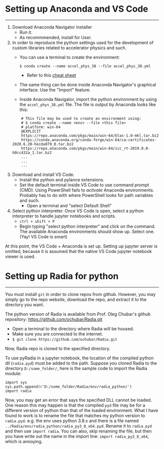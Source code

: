 <!-- title: python-anaconda-vscode-radia -->

# Setting up Anaconda and VS Code
---

1. Download Anaconda Navigator installer
    - Run it. 
    - As recommmended, install for User.
2. In order to reproduce the python settings used for the development of custom libraries related to accelerator physics and such.
    - You can use a terminal to create the environment:
        
        `$ conda create --name accel_phys_38 --file accel_phys_38.yml`
      - Refer to this [cheat sheet](https://docs.conda.io/projects/conda/en/latest/_downloads/843d9e0198f2a193a3484886fa28163c/conda-cheatsheet.pdf)


    - The same thing can be done inside Anaconda Navigator's graphical interface. Use the "Import" feature.
    - Inside Anaconda Navigator, import the python environment by using the `accel_phys_38.yml` file. The file is output by Anaconda looks like this:
    ```
        # This file may be used to create an environment using:
        # $ conda create --name <env> --file <this file>
        # platform: win-64
        @EXPLICIT
        https://repo.anaconda.com/pkgs/main/win-64/blas-1.0-mkl.tar.bz2
        https://conda.anaconda.org/conda-forge/win-64/ca-certificates-2020.6.20-hecda079_0.tar.bz2
        https://repo.anaconda.com/pkgs/main/win-64/icc_rt-2019.0.0-h0cc432a_1.tar.bz2
        ...
        ...
        ...
    ```
3. Download and install VS Code. 
    - Install the python and pylance extensions. 
    - Set the default terminal inside VS Code to use command prompt (CMD). Using PowerShell fails to _activate_ Anaconda environments. Probably has to do with where PowerShell looks for path variables and such.
        - Open a terminal and "select Default Shell"
4. Select python interpreter. Once VS Code is open, select a python interpreter to handle jupyter notebooks and scripts. 
    - `ctrl + shift + P`
    - Begin typing "select python interpreter" and click on the command. The available Anaconda environments should show up. Select one. (Yay! VS Code is smart)

At this point, the VS Code + Anaconda is set up. Setting up jupyter server is omitted, because it is assumed that the native VS Code jupyter notebook viewer is used.

# Setting up Radia for python
---

You must install `git` in order to clone repos from github. However, you may simply go to the repo website, download the repo, and extract it to the directory you want. 

The python version of Radia is available from Prof. Oleg Chubar's github repository: https://github.com/ochubar/Radia.git

 - Open a terminal to the directory where Radia will be housed.
 - Make sure you are connected to the internet. 
 - `$ git clone https://github.com/ochubar/Radia.git`

Now, Radia repo is cloned to the specified directory.

To use pyRadia in a jupyter notebook, the location of the compiled python dll (`radia.pyd`) must be added to the path. Suppose you cloned Radia to the directory `D:/some_folder/`, here is the sample code to import the Radia module:
```
import sys
sys.path.append(r'D:/some_folder/Radia/env/radia_python/')
import radia
```
Now, you may get an error that says the specified DLL cannot be loaded. One reason this may happen is that the compiled `pyd` file may be for a different version of python than that of the loaded environment. What I have found to work is to rename the file that matches my python version to `radia.pyd`. e.g. the env uses python 3.8.x and there is a file named `../Radia/env/radia_python/radia_py3_8_x64.pyd`. Rename it to `radia.pyd` and then use `import radia`. You can also, skip renaming the file, but then you have write out the name in the import line: `import radia_py3_8_x64`, which is annoying.

